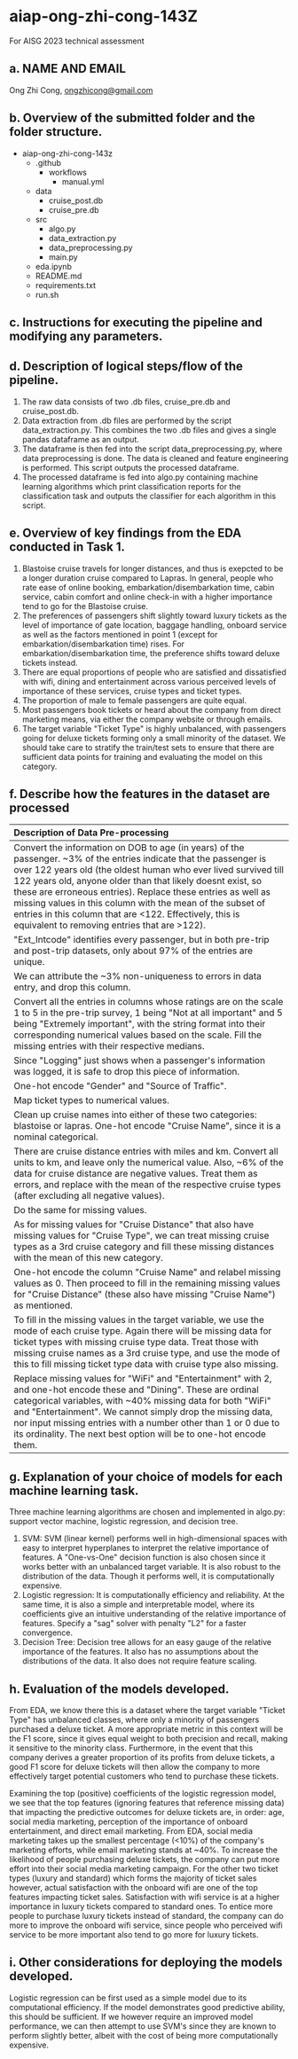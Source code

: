 # aiap-ong-zhi-cong-143Z
For AISG 2023 technical assessment

## a. NAME AND EMAIL

Ong Zhi Cong, ongzhicong@gmail.com

## b. Overview of the submitted folder and the folder structure.

- aiap-ong-zhi-cong-143z
    - .github
        - workflows
            - manual.yml
    - data
        - cruise_post.db
        - cruise_pre.db
    - src
        - algo.py
        - data_extraction.py
        - data_preprocessing.py
        - main.py
    - eda.ipynb
    - README.md
    - requirements.txt
    - run.sh


## c. Instructions for executing the pipeline and modifying any parameters.

## d. Description of logical steps/flow of the pipeline.

1. The raw data consists of two .db files, cruise_pre.db and cruise_post.db.
2. Data extraction from .db files are performed by the script data_extraction.py. This combines the two .db files and gives a single pandas dataframe as an output.
3. The dataframe is then fed into the script data_preprocessing.py, where data preprocessing is done. The data is cleaned and feature engineering is performed. This script outputs the processed dataframe.
4. The processed dataframe is fed into algo.py containing machine learning algorithms which print classification reports for the classification task and outputs the classifier for each algorithm in this script.

## e. Overview of key findings from the EDA conducted in Task 1.

1. Blastoise cruise travels for longer distances, and thus is exepcted to be a longer duration cruise compared to Lapras. In general, people who rate ease of online booking, embarkation/disembarkation time, cabin service, cabin comfort and online check-in with a higher importance tend to go for the Blastoise cruise.
2. The preferences of passengers shift slightly toward luxury tickets as the level of importance of gate location, baggage handling, onboard service as well as the factors mentioned in point 1 (except for embarkation/disembarkation time) rises. For embarkation/disembarkation time, the preference shifts toward deluxe tickets instead.
3. There are equal proportions of people who are satisfied and dissatisfied with wifi, dining and entertainment across various perceived levels of importance of these services, cruise types and ticket types.
4. The proportion of male to female passengers are quite equal.
5. Most passengers book tickets or heard about the company from direct marketing means, via either the company website or through emails.
6. The target variable "Ticket Type" is highly unbalanced, with passengers going for deluxe tickets forming only a small minority of the dataset. We should take care to stratify the train/test sets to ensure that there are sufficient data points for training and evaluating the model on this category.

## f. Describe how the features in the dataset are processed

| Description of Data Pre-processing |
|:--------|
|Convert the information on DOB to age (in years) of the passenger. ~3% of the entries indicate that the passenger is over 122 years old (the oldest human who ever lived survived till 122 years old, anyone older than that likely doesnt exist, so these are erroneous entries). Replace these entries as well as missing values in this column with the mean of the subset of entries in this column that are <122. Effectively, this is equivalent to removing entries that are >122).|
|"Ext_Intcode" identifies every passenger, but in both pre-trip and post-trip datasets, only about 97% of the entries are unique.
We can attribute the ~3% non-uniqueness to errors in data entry, and drop this column.|
|Convert all the entries in columns whose ratings are on the scale 1 to 5 in the pre-trip survey, 1 being "Not at all important" and 5 being "Extremely important", with the string format into their corresponding numerical values based on the scale. Fill the missing entries with their respective medians.|
|Since "Logging" just shows when a passenger's information was logged, it is safe to drop this piece of information.|
|One-hot encode "Gender" and "Source of Traffic".|
|Map ticket types to numerical values.|
|Clean up cruise names into either of these two categories: blastoise or lapras. One-hot encode "Cruise Name", since it is a nominal categorical.|
|There are cruise distance entries with miles and km. Convert all units to km, and leave only the numerical value. Also, ~6% of the data for cruise distance are negative values. Treat them as errors, and replace with the mean of the respective cruise types (after excluding all negative values).
 Do the same for missing values.|
|As for missing values for "Cruise Distance" that also have missing values for "Cruise Type", we can treat missing cruise types as a 3rd cruise category and fill these missing distances with the mean of this new category.|
|One-hot encode the column "Cruise Name" and relabel missing values as 0. Then proceed to fill in the remaining missing values for "Cruise Distance" (these also have missing "Cruise Name") as mentioned.|
|To fill in the missing values in the target variable, we use the mode of each cruise type. Again there will be missing data for ticket types with missing cruise type data. Treat those with missing cruise names as a 3rd cruise type, and use the mode of this to fill missing ticket type data with cruise type also missing.|
|Replace missing values for "WiFi" and "Entertainment" with 2, and one-hot encode these and "Dining". These are ordinal categorical variables, with ~40% missing data for both "WiFi" and "Entertainment". We cannot simply drop the missing data, nor input missing entries with a number other than 1 or 0 due to its ordinality. The next best option will be to one-hot encode them.

## g. Explanation of your choice of models for each machine learning task.

Three machine learning algorithms are chosen and implemented in algo.py: support vector machine, logistic regression, and decision tree.

1. SVM: SVM (linear kernel) performs well in high-dimensional spaces with easy to interpret hyperplanes to interpret the relative importance of features. A "One-vs-One" decision function is also chosen since it works better with an unbalanced target variable. It is also robust to the distribution of the data. Though it performs well, it is computationally expensive.
2. Logistic regression: It is computationally efficiency and reliability. At the same time, it is also a simple and interpretable model, where its coefficients give an intuitive understanding of the relative importance of features. Specify a "sag" solver with penalty "L2" for a faster convergence.
3. Decision Tree: Decision tree allows for an easy gauge of the relative importance of the features. It also has no assumptions about the distributions of the data. It also does not require feature scaling.

## h. Evaluation of the models developed.

From EDA, we know there this is a dataset where the target variable "Ticket Type" has unbalanced classes, where only a minority of passengers purchased a deluxe ticket. A more appropriate metric in this context will be the F1 score, since it gives equal weight to both precision and recall, making it sensitive to the minority class.
Furthermore, in the event that this company derives a greater proportion of its profits from deluxe tickets, a good F1 score for deluxe tickets will then allow the company to more effectively target potential customers who tend to purchase these tickets.

Examining the top (positive) coefficients of the logistic regression model, we see that the top features (ignoring features that reference missing data) that impacting the predictive outcomes for deluxe tickets are, in order: age, social media marketing, perception of the importance of onboard entertainment, and direct email marketing. From EDA, social media marketing takes up the smallest percentage (<10%) of the company's marketing efforts, while email marketing stands at ~40%. To increase the likelihood of people purchasing deluxe tickets, the company can put more effort into their social media marketing campaign.
For the other two ticket types (luxury and standard) which forms the majority of ticket sales however, actual satisfaction with the onboard wifi are one of the top features impacting ticket sales. Satisfaction with wifi service is at a higher importance in luxury tickets compared to standard ones. To entice more people to purchase luxury tickets instead of standard, the company can do more to improve the onboard wifi service, since people who perceived wifi service to be more important also tend to go more for luxury tickets.

## i. Other considerations for deploying the models developed.

Logistic regression can be first used as a simple model due to its computational efficiency. If the model demonstrates good predictive ability, this should be sufficient. If we however require an improved model performance, we can then attempt to use SVM's since they are known to perform slightly better, albeit with the cost of being more computationally expensive. 




